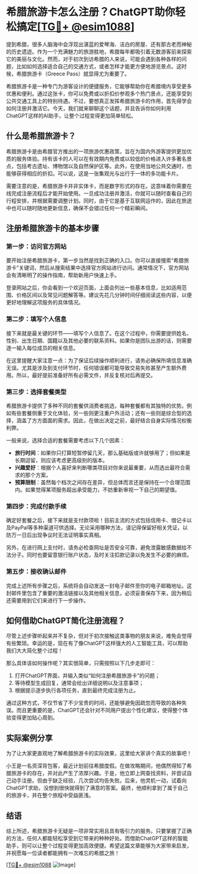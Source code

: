 # 希腊旅游卡怎么注册？ChatGPT助你轻松搞定[[TG💪+ @esim1088](https://t.me/s/esim1088)]

提到希腊，很多人脑海中会浮现出湛蓝的爱琴海、洁白的房屋、还有那古老而神秘的历史遗迹。作为一个充满魅力的旅游胜地，希腊每年都吸引着无数游客前来探索它的美丽与文化。然而，对于初次到访希腊的人来说，可能会遇到各种各样的问题，比如如何选择适合自己的交通方式，或者怎样才能更方便地游览景点。这时候，希腊旅游卡（Greece Pass）就显得尤为重要了。

希腊旅游卡是一种专门为游客设计的便捷服务，它能够帮助你在希腊境内享受更多优惠和便利。通过这张卡，你可以免费或以折扣价参观多个热门景点，还能享受到公共交通工具上的特别待遇。不过，要想真正发挥希腊旅游卡的作用，首先得学会如何注册并激活它。今天，我们就来聊聊这个话题，并且告诉你如何利用ChatGPT这样的AI助手，让整个过程变得更加简单轻松。

## 什么是希腊旅游卡？

希腊旅游卡是由希腊官方推出的一项旅游优惠政策，旨在为国内外游客提供更加优质的服务体验。持有该卡的人可以在有效期内免费或以较低的价格进入许多著名景点，包括考古遗址、博物馆以及自然保护区等。此外，在使用当地公共交通时，也能够获得相应的折扣。可以说，这是一张集观光与出行于一体的多功能卡片。

需要注意的是，希腊旅游卡并非实体卡，而是数字形式的存在。这意味着你需要在线完成注册流程后才能开始使用。一旦成功注册并激活，你就可以随时查看自己的行程安排，并根据需要调整计划。同时，由于它是基于互联网运作的，因此在旅途中也可以随时随地更新信息，确保不会错过任何一个精彩瞬间。

## 注册希腊旅游卡的基本步骤

### 第一步：访问官方网站

要开始注册希腊旅游卡，第一步当然是找到正确的入口。你可以直接搜索“希腊旅游卡”关键词，然后从搜索结果中选择官方网站进行访问。通常情况下，官方网站会有清晰明了的操作指南，帮助新用户快速上手。

登录网站之后，你会看到一个欢迎页面，上面会列出一些基本信息，比如适用范围、价格区间以及常见问题解答等。建议先花几分钟时间仔细阅读这些内容，以便更好地理解这项服务的具体情况。

### 第二步：填写个人信息

接下来就是最关键的环节——填写个人信息了。在这个过程中，你需要提供姓名、性别、出生日期、国籍以及其他必要的联系资料。如果你是团队出游的话，则需要逐一输入每位成员的相关信息。

在这里提醒大家注意一点：为了保证后续操作顺利进行，请务必确保所填信息准确无误。尤其是涉及到支付环节时，任何错误都可能导致交易失败甚至产生额外费用。所以，最好提前准备好所有必需文件，并反复核对后再提交。

### 第三步：选择套餐类型

希腊旅游卡提供了多种不同的套餐供消费者挑选，每种套餐都有其独特的优势。例如有些套餐侧重于文化体验，另一些则更注重户外活动；还有一些则是综合型的选择，涵盖了方方面面的需求。因此，在做出决定之前，最好结合自身实际情况权衡利弊。

一般来说，选择合适的套餐需要考虑以下几个因素：

- **旅行时间**：如果你只打算短暂停留几天，那么基础版或许就够用了；但如果是长期逗留，则应该考虑更高级别的版本。
- **兴趣爱好**：根据个人喜好来判断哪类项目对你来说最重要，从而选出最符合需求的那个方案。
- **预算限制**：虽然每个档次之间存在差异，但总体而言还是保持在一个合理范围内。如果觉得某项服务超出承受能力，不妨重新审视一下自己的期望值。

### 第四步：完成付款手续

确定好套餐之后，接下来就是支付款项啦！目前主流的方式包括信用卡、借记卡以及PayPal等多种渠道可供选择。无论采用哪种方法，请记得保留好相关凭证，以防万一日后出现争议时无法证明事实真相。

另外，在进行网上支付时，请务必检查网址是否安全可靠，避免泄露敏感数据给不法分子。同时也要留意银行账户状态，及时关注扣款记录以免发生不必要的麻烦。

### 第五步：接收确认邮件

完成上述所有步骤之后，系统将会自动发送一封电子邮件至你的电子邮箱地址。这封邮件里包含了重要的激活链接以及其他相关信息，必须妥善保存下来，因为稍后还需要用到它们来进行下一步操作。

## 如何借助ChatGPT简化注册流程？

尽管上述步骤听起来并不复杂，但对于初次接触这类事物的朋友来说，难免会觉得有些繁琐。幸运的是，现在有了像ChatGPT这样强大的人工智能工具，可以帮助我们大大简化整个过程！

那么具体该如何操作呢？其实很简单，只需按照以下几步走即可：

1. 打开ChatGPT界面，并输入类似“如何注册希腊旅游卡”的问题；
2. 等待模型生成回复，通常会给出详细说明以及注意事项；
3. 根据提示逐步执行各项任务，直到最终完成注册为止。

通过这种方式，不仅节省了不少宝贵的时间，还能够避免因疏忽而导致的各种失误。而且更重要的是，ChatGPT还会针对不同用户提出个性化建议，使得整个体验变得更加贴心周到。

## 实际案例分享

为了让大家更直观地了解希腊旅游卡的实际效果，这里给大家讲个真实的故事吧！

小王是一名资深背包客，最近计划前往希腊度假。在做攻略期间，他偶然得知了希腊旅游卡的存在，并对此产生了浓厚兴趣。于是，他立即上网查找资料，并尝试自己动手注册。但由于缺乏经验，几次尝试均告失败。后来，他灵机一动，试着向ChatGPT求助，没想到很快就得到了满意的答案。最终，他顺利拿到了属于自己的旅游卡，并在整个旅程中受益匪浅。

## 结语

综上所述，希腊旅游卡无疑是一项非常实用且具有吸引力的服务。只要掌握了正确的方法，任何人都能轻松享受到它带来的种种好处。而借助ChatGPT这样的智能助手，则可以让整个过程变得更加高效便捷。希望这篇文章能够为大家带来启发，并祝愿每一位读者都能拥有一次难忘的希腊之旅！

[[TG💪+ @esim1088](https://t.me/s/esim1088) ![Image](https://i.postimg.cc/4NQfJmqS/Snipaste-2025-05-13-00-14-12.png)]